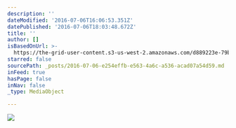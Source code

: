 ```yaml
---
description: ''
dateModified: '2016-07-06T16:06:53.351Z'
datePublished: '2016-07-06T18:03:48.672Z'
title: ''
author: []
isBasedOnUrl: >-
  https://the-grid-user-content.s3-us-west-2.amazonaws.com/d889223e-79bb-4582-9524-1544a0e63710.jpg
starred: false
sourcePath: _posts/2016-07-06-e254effb-e563-4a6c-a536-acad07a54d59.md
inFeed: true
hasPage: false
inNav: false
_type: MediaObject

---
```

![](https://the-grid-user-content.s3-us-west-2.amazonaws.com/d889223e-79bb-4582-9524-1544a0e63710.jpg)